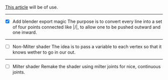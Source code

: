 [This article](https://mattdesl.svbtle.com/drawing-lines-is-hard) will be of use.

---

- [x] Add blender export magic
The purpose is to convert every line into a set of four points connected like |/|, to allow one to be pushed outward and one inward.

---

- [ ] Non-Milter shader
The idea is to pass a variable to each vertex so that it knows wether to go in our out. 

---

- [ ] Milter shader
Remake the shader using milter joints for nice, continuous joints.